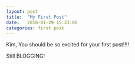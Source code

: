 ```yaml
---
layout: post
title:  "My First Post"
date:   2016-01-29 15:23:06
categories: first post
---
```

Kim, You should be so excited for your first post!!!!



Still BLOGGING!
